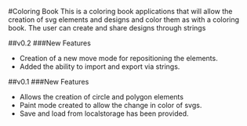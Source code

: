 #Coloring Book
This is a coloring book applications that will allow the creation of svg elements and designs and color them as with a coloring book.
The user can create and share designs through strings

##v0.2 
###New Features
- Creation of a new move mode for repositioning the elements.
- Added the ability to import and export via strings.

##v0.1
###New Features
- Allows the creation of circle and polygon elements 
- Paint mode created to allow the change in color of svgs.
- Save and load from localstorage has been provided.